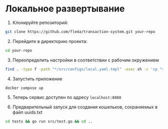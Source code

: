 # Локальное развертывание
1. Клонируйте репозиторий:
```bash
git clone https://github.com/fle4a/transaction-system.git your-repo
```

2. Перейдите в директорию проекта:
```bash
cd your-repo
```

3. Переопределить настройки в соответствии с рабочим окружением
```bash
find . -type f -path "*/src/configs/local.yaml.tmpl" -exec sh -c 'cp "$0" "$(dirname "$0")/local.yaml"' {} \;
```

4. Запустить приложение
```bash
docker compose up
```

5. Теперь сервис доступен по адресу `localhost:8080`

6. Предварительный запуск для создания кошельков, сохраняемых в файл uuids.txt
```bash
cd tests && go run src/test.go && cd ..
```
